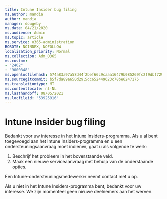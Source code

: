 ```yaml
---
title: Intune Insider bug filing
ms.author: mandia
author: mandia
manager: dougeby
ms.date: 04/21/2020
ms.audience: Admin
ms.topic: article
ms.service: o365-administration
ROBOTS: NOINDEX, NOFOLLOW
localization_priority: Normal
ms.collection: Adm_O365
ms.custom:
- "2402"
- "9000348"
ms.openlocfilehash: 574a83a97a58d44f2bef66c9caaa16479b085269fc2f9dbf729a23ca8d37bba6
ms.sourcegitcommit: b5f7da89a650d2915dc652449623c78be6247175
ms.translationtype: MT
ms.contentlocale: nl-NL
ms.lasthandoff: 08/05/2021
ms.locfileid: "53925916"
---
```

# <a name="intune-insider-bug-filing"></a>Intune Insider bug filing

Bedankt voor uw interesse in het Intune Insiders-programma. Als u al bent toegevoegd aan het Intune Insiders-programma en u een ondersteuningsaanvraag moet indienen, gaat u als volgende te werk:

1. Beschrijf het probleem in het bovenstaande veld.
2. Maak een nieuwe serviceaanvraag met behulp van de onderstaande opties.

Een Intune-ondersteuningsmedewerker neemt contact met u op.

Als u niet in het Intune Insiders-programma bent, bedankt voor uw interesse. We zijn momenteel geen nieuwe deelnemers aan het werven.
